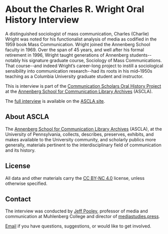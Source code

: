 # About the Charles R. Wright Oral History Interview

A distinguished sociologist of mass communication, Charles (Charlie) Wright was noted for his functionalist analysis of media as codified in the 1959 book Mass Communication. Wright joined the Annenberg School faculty in 1969. Over the span of 45 years, and well after his formal retirement in 1996, Wright taught generations of Annenberg students--notably his signature graduate course, Sociology of Mass Communications. That course--and indeed Wright’s career-long project to instill a sociological sensibility into communication research--had its roots in his mid–1950s teaching as a Columbia University graduate student and instructor.

This is interview is part of the [Communication Scholars Oral History Project](https://ascla.asc.upenn.edu/communications-scholars-history-project/) at the [Annenberg School for Communication Library Archives](https://ascla.asc.upenn.edu/mission-history-policies/) (ASCLA).

The [full interview](https://ascla.asc.upenn.edu/communications-scholars-history-project/charles-r-wright-oral-history/) is available on the [ASCLA site](https://ascla.asc.upenn.edu/communications-scholars-history-project/charles-r-wright-oral-history/).

## About ASCLA

The [Annenberg School for Communication Library Archives](https://ascla.asc.upenn.edu/mission-history-policies/) (ASCLA), at the University of Pennsylvania, collects, describes, preserves, exhibits, and makes available to the University community, and scholarly publics more generally, materials pertinent to the interdisciplinary field of communication and its history.

## License

All data and other materials carry the [CC BY-NC 4.0](https://creativecommons.org/licenses/by-nc/4.0/legalcode) license, unless otherwise specified.

## Contact

The interview was conducted by [Jeff Pooley](https://jeffpooley.com), professor of media and communication at Muhlenberg College and director of [mediastudies.press](https://mediastudies.press).

[Email](mailto:pooley@muhlenberg.edu) if you have questions, suggestions, or would like to get involved. 

